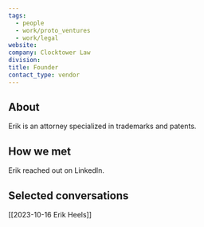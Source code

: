 ```yaml
---
tags:
  - people
  - work/proto_ventures
  - work/legal
website: 
company: Clocktower Law
division: 
title: Founder
contact_type: vendor
---
```

## About
Erik is an attorney specialized in trademarks and patents.

## How we met
Erik reached out on LinkedIn.

## Selected conversations
[[2023-10-16 Erik Heels]]
